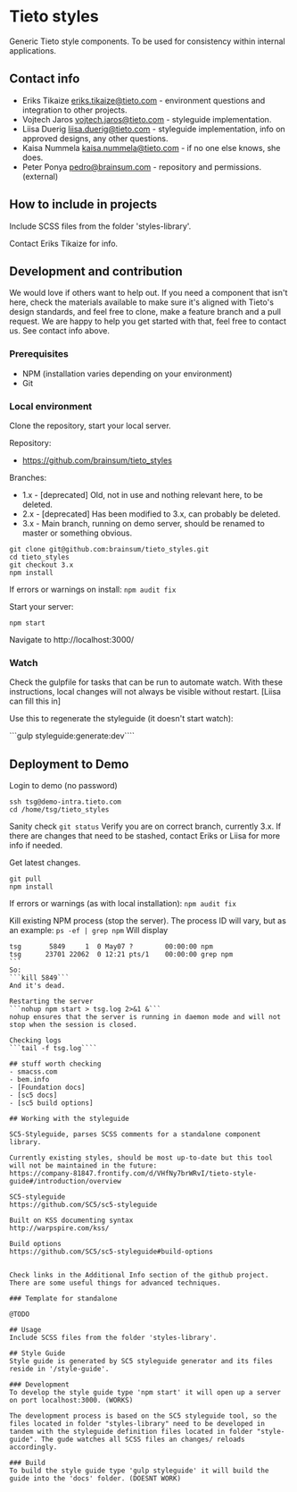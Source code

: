# Tieto styles

Generic Tieto style components. To be used for consistency within internal applications.

## Contact info

- Eriks Tikaize eriks.tikaize@tieto.com - environment questions and integration to other projects.
- Vojtech Jaros vojtech.jaros@tieto.com - styleguide implementation.
- Liisa Duerig liisa.duerig@tieto.com - styleguide implementation, info on approved designs, any other questions.
- Kaisa Nummela kaisa.nummela@tieto.com - if no one else knows, she does.
- Peter Ponya pedro@brainsum.com - repository and permissions. (external)

## How to include in projects

Include SCSS files from the folder 'styles-library'.

Contact Eriks Tikaize for info.

## Development and contribution

We would love if others want to help out. If you need a component that isn't here, check the materials available to make sure it's aligned with Tieto's design standards, and feel free to clone, make a feature branch and a pull request. We are happy to help you get started with that, feel free to contact us. See contact info above. 

### Prerequisites
- NPM (installation varies depending on your environment)
- Git

### Local environment

Clone the repository, start your local server.
        
Repository:
- https://github.com/brainsum/tieto_styles

Branches:
- 1.x - [deprecated] Old, not in use and nothing relevant here, to be deleted.
- 2.x - [deprecated] Has been modified to 3.x, can probably be deleted.
- 3.x - Main branch, running on demo server, should be renamed to master or something obvious.


```
git clone git@github.com:brainsum/tieto_styles.git
cd tieto_styles
git checkout 3.x
npm install
```
If errors or warnings on install:
```npm audit fix```

Start your server:

```npm start```

Navigate to http://localhost:3000/

### Watch
Check the gulpfile for tasks that can be run to automate watch. With these instructions, local changes will not always be visible without restart. [Liisa can fill this in]

Use this to regenerate the styleguide (it doesn't start watch):

```gulp styleguide:generate:dev````


## Deployment to Demo
Login to demo (no password)
```
ssh tsg@demo-intra.tieto.com
cd /home/tsg/tieto_styles
```

Sanity check
```git status```
Verify you are on correct branch, currently 3.x. If there are changes that need to be stashed, contact Eriks or Liisa for more info if needed.

Get latest changes.

```
git pull
npm install
```
If errors or warnings (as with local installation):
```npm audit fix```



Kill existing NPM process (stop the server). 
The process ID will vary, but as an example:
```ps -ef | grep npm```
Will display
```````
tsg       5849     1  0 May07 ?        00:00:00 npm
tsg      23701 22062  0 12:21 pts/1    00:00:00 grep npm
```
So:
```kill 5849```
And it's dead.  

Restarting the server
```nohup npm start > tsg.log 2>&1 &```
nohup ensures that the server is running in daemon mode and will not stop when the session is closed.

Checking logs
```tail -f tsg.log````

## stuff worth checking
- smacss.com
- bem.info
- [Foundation docs]
- [sc5 docs]
- [sc5 build options]

## Working with the styleguide

SC5-Styleguide, parses SCSS comments for a standalone component library.

Currently existing styles, should be most up-to-date but this tool will not be maintained in the future:
https://company-81847.frontify.com/d/VHfNy7brWRvI/tieto-style-guide#/introduction/overview

SC5-styleguide
https://github.com/SC5/sc5-styleguide

Built on KSS documenting syntax
http://warpspire.com/kss/

Build options
https://github.com/SC5/sc5-styleguide#build-options


Check links in the Additional Info section of the github project. There are some useful things for advanced techniques.

### Template for standalone

@TODO

## Usage
Include SCSS files from the folder 'styles-library'.

## Style Guide
Style guide is generated by SC5 styleguide generator and its files reside in '/style-guide'.

### Development
To develop the style guide type 'npm start' it will open up a server on port localhost:3000. (WORKS)

The development process is based on the SC5 styleguide tool, so the files located in folder "styles-library" need to be developed in tandem with the styleguide definition files located in folder "style-guide". The gude watches all SCSS files an changes/ reloads accordingly.

### Build
To build the style guide type 'gulp styleguide' it will build the guide into the 'docs' folder. (DOESNT WORK)
